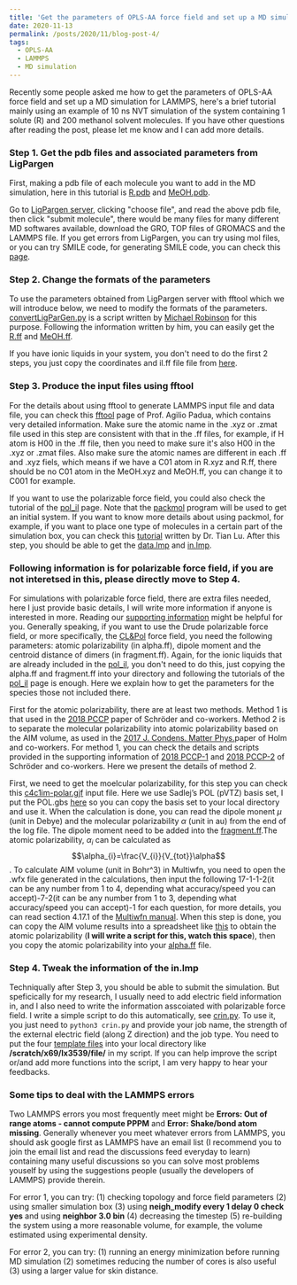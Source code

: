 ```yaml
---
title: 'Get the parameters of OPLS-AA force field and set up a MD simulation for LAMMPS'
date: 2020-11-13
permalink: /posts/2020/11/blog-post-4/
tags:
  - OPLS-AA
  - LAMMPS
  - MD simulation
---
```


Recently some people asked me how to get the parameters of OPLS-AA force field and set up a MD simulation for LAMMPS, here's a brief tutorial mainly using an example of 10 ns NVT simulation of the system containing 1 solute (R) and 200 methanol solvent molecules. If you have other questions after reading the post, please let me know and I can add more details. 

### Step 1. Get the pdb files and associated parameters from LigPargen

First, making a pdb file of each molecule you want to add in the MD simulation, here in this tutorial is [R.pdb](https://github.com/longkunxuluke/ordered_solvent/blob/master/files/R.pdb) and [MeOH.pdb](https://github.com/longkunxuluke/ordered_solvent/blob/master/files/MeOH.pdb).

Go to [LigPargen server](http://zarbi.chem.yale.edu/ligpargen/), clicking "choose file", and read the above pdb file, then click "submit molecule", there would be many files for many different MD softwares available, download the GRO, TOP files of GROMACS and the LAMMPS file. If you get errors from LigPargen, you can try using mol files, or you can try SMILE code, for generating SMILE code, you can check this [page](http://www.cheminfo.org/flavor/malaria/Utilities/SMILES_generator___checker/index.html).

### Step 2. Change the formats of the parameters 

To use the parameters obtained from LigPargen server with fftool which we will introduce below, we need to modify the formats of the parameters. [convertLigParGen.py](https://github.com/mccg-pas/group-wiki/tree/master/Scripts/ILMD) is a script written by [Michael Robinson](https://mccg.erc.monash.edu/group-members/) for this purpose. Following the information written by him, you can easily get the [R.ff](https://github.com/longkunxuluke/ordered_solvent/blob/master/files/R.ff) and [MeOH.ff](https://github.com/longkunxuluke/ordered_solvent/blob/master/files/MeOH.ff).

If you have ionic liquids in your system, you don't need to do the first 2 steps, you just copy the coordinates and il.ff file file from [here](https://github.com/agiliopadua/ilff).

### Step 3. Produce the input files using fftool

For the details about using fftool to generate LAMMPS input file and data file, you can check this [fftool](https://github.com/agiliopadua/fftool) page of Prof. Agilio Padua, which contains very detailed information. Make sure the atomic name in the .xyz or .zmat file used in this step are consistent with that in the .ff files, for example, if H atom is H00 in the .ff file, then you need to make sure it's also H00 in the .xyz or .zmat files. Also make sure the atomic names are different in each .ff and .xyz fiels, which means if we have a C01 atom in R.xyz and R.ff, there should be no C01 atom in the MeOH.xyz and MeOH.ff, you can change it to C001 for example. 

If you want to use the polarizable force field, you could also check the tutorial of the [pol_il](https://github.com/kateryna-goloviznina/pol_il) page. Note that the [packmol](http://m3g.iqm.unicamp.br/packmol/home.shtml) program will be used to get an initial system. If you want to know more details about using packmol, for example, if you want to place one type of molecules in a certain part of the simulation box, you can check this [tutorial](http://sobereva.com/473) written by Dr. Tian Lu. After this step, you should be able to get the [data.lmp](https://github.com/longkunxuluke/ordered_solvent/blob/master/files/data.lmp) and [in.lmp](https://github.com/longkunxuluke/ordered_solvent/blob/master/files/in.lmp). 

### Following information is for polarizable force field, if you are not interetsed in this, please directly move to Step 4.

For simulations with polarizable force field, there are extra files needed, here I just provide basic details, I will write more information if anyone is interested in more. Reading our [supporting information](https://pubs.acs.org/doi/abs/10.1021/jacs.0c05643) might be helpful for you. Generally speaking, if you want to use the Drude polarizable force field, or more specifically, the [CL&Pol](https://pubs.acs.org/doi/abs/10.1021/acs.jctc.9b00689) force field, you need the following parameters: atomic polarizability (in alpha.ff), dipole moment and the centroid distance of dimers (in fragment.ff). Again, for the ionic liquids that are already included in the [pol_il](https://github.com/kateryna-goloviznina/pol_il), you don't need to do this, just copying the alpha.ff and fragment.ff into your directory and following the tutorials of the [pol_il](https://github.com/kateryna-goloviznina/pol_il) page is enough. Here we explain how to get the parameters for the species those not included there.

First for the atomic polarizability, there are at least two methods. Method 1 is that used in the [2018 PCCP](https://pubs.rsc.org/en/content/articlelanding/2018/cp/c8cp01677a#!divAbstract) paper of Schröder and co-workers. Method 2 is to separate the molecular polarizability into atomic polarizability based on the AIM volume, as used in the [2017 J. Condens. Matter Phys.](https://iopscience.iop.org/article/10.1088/1361-648X/aa99c4)paper of Holm and co-workers. For method 1, you can check the details and scripts provided in the supporting information of [2018 PCCP-1](https://pubs.rsc.org/en/content/articlelanding/2018/cp/c8cp01677a#!divAbstract) and [2018 PCCP-2](https://pubs.rsc.org/en/content/articlelanding/2018/CP/C7CP08549D#!divAbstract) of Schröder and co-workers. Here we present the details of method 2. 

First, we need to get the moelcular polarizability, for this step you can check this [c4c1im-polar.gjf](https://github.com/longkunxuluke/ordered_solvent/blob/master/c4c1im-polar.gjf) input file. Here we use Sadlej’s POL (pVTZ) basis set, I put the POL.gbs [here](https://github.com/longkunxuluke/ordered_solvent/blob/master/POL.gbs) so you can copy the basis set to your local directory and use it. When the calculation is done, you can read the dipole monent $\mu$ (unit in Debye) and the molecular polarizability $\alpha$ (unit in au) from the end of the log file. The dipole moment need to be added into the [fragment.ff](https://github.com/agiliopadua/pol_il/blob/master/fragment.ff).The atomic polarizability, $\alpha_{i}$ can be calculated as $$\alpha_{i}=\frac{V_{i}}{V_{tot}}\alpha$$. To calculate AIM volume (unit in Bohr^3) in Multiwfn, you need to open the .wfx file generated in the calculations, then input the following 17-1-1-2(it can be any number from 1 to 4, depending what accuracy/speed you can accept)-7-2(it can be any number from 1 to 3, depending what accuracy/speed you can accept)-1 for each question, for more details, you can read section 4.17.1 of the [Multiwfn manual](http://sobereva.com/multiwfn/Multiwfn_manual.html). When this step is done, you can copy the AIM volume results into a spreadsheet like [this](https://github.com/longkunxuluke/ordered_solvent/blob/master/alpha.xlsx) to obtain the atomic polarizability (**I will write a script for this, watch this space**), then you copy the atomic polarizability into your [alpha.ff](https://github.com/agiliopadua/pol_il/blob/master/alpha.ff) file.
 
### Step 4. Tweak the information of the in.lmp

Techniqually after Step 3, you should be able to submit the simulation. But speficically for my research, I usually need to add electric field information in, and I also need to write the information asscoiated with polarizable force field. I write a simple script to do this automatically, see [crin.py](https://github.com/longkunxuluke/ordered_solvent/blob/master/crin.py). To use it, you just need to ```python3 crin.py``` and provide your job name, the strength of the external electric field (along Z direction) and the job type. You need to put the four [template files](https://github.com/longkunxuluke/ordered_solvent/tree/master/files/template) into your local directory like **/scratch/x69/lx3539/file/** in my script. If you can help improve the script or/and add more functions into the script, I am very happy to hear your feedbacks.

### Some tips to deal with the LAMMPS errors

Two LAMMPS errors you most frequently meet might be **Errors: Out of range atoms - cannot compute PPPM** and **Error: Shake/bond atom missing**. Generally whenever you meet whatever errors from LAMMPS, you should ask google first as LAMMPS have an email list (I recommend you to join the email list and read the discussions feed everyday to learn) containing many useful discussions so you can solve most problems youself by using the suggestions people (usually the developers of LAMMPS) provide therein.

For error 1, you can try: (1) checking topology and force field parameters (2) using smaller simulation box (3) using **neigh_modify    every 1 delay 0 check yes** and using **neighbor        3.0 bin** (4) decreasing the timestep (5) re-building the system using a more reasonable volume, for example, the volume estimated using experimental density.

For error 2, you can try: (1) running an energy minimization before running MD simulation (2) sometimes reducing the number of cores is also useful (3) using a larger value for skin distance. 

